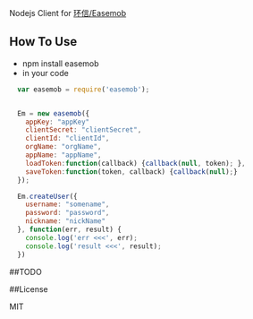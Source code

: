 Nodejs Client for [环信/Easemob](http://www.easemob.com)

## How To Use
 * npm install easemob
 * in your code
  ```js
    var easemob = require('easemob');


    Em = new easemob({
      appKey: "appKey"
      clientSecret: "clientSecret",
      clientId: "clientId",
      orgName: "orgName",
      appName: "appName",
      loadToken:function(callback) {callback(null, token); },
      saveToken:function(token, callback) {callback(null);}
    });

    Em.createUser({
      username: "somename",
      password: "password",
      nickname: "nickName"
    }, function(err, result) {
      console.log('err <<<', err);
      console.log('result <<<', result);
    })
  ```

##TODO

##License

MIT
